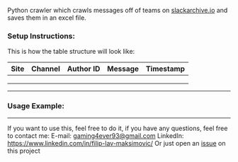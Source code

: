 Python crawler which crawls messages off of teams on  [slackarchive.io](http://slackarchive.io/) and saves them in an excel file. 

### Setup Instructions:

This is how the table structure will look like: 

| Site | Channel | Author ID | Message | Timestamp |
|------|---------|-----------|---------|-----------|
|      |         |           |         |           |
|      |         |           |         |           |
|      |         |           |         |           |

---
### Usage Example:

----

If you want to use this, feel free to do it, if you have any questions, feel free to contact me: 
E-mail: gaming4ever93@gmail.com
 LinkedIn: https://www.linkedin.com/in/filip-lav-maksimovic/ 
 Or just open an [issue](https://github.com/Bayoslav/Slack-archive-crawler/issues/new) on this project
